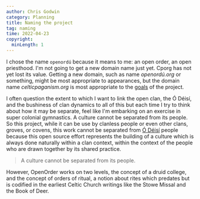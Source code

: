 ```yaml
---
author: Chris Godwin
category: Planning
title: Naming the project
tag: naming
time: 2022-04-23
copyright:
  minLength: 1
---
```

I chose the name `openordú` because it means to me: an open order, an open
priesthood. I'm not going to get a new domain name just yet. Cporg has not yet
lost its value. Getting a new domain, such as name _openordú.org_ or something,
might be most appropriate to appearances, but the domain name
_celticpaganism.org_ is most appropriate to the [goals](../goals.md) of the
project.

I often question the extent to which I want to link the open clan, the Ó Déisí,
and the bushiness of clan dynamics to all of this but each time I try to think
about how it may be separate, feel like I'm embarking on an exercise in super
colonial gymnastics. A culture cannot be separated from its people. So this
project, while it can be use by clanless people or even other clans, groves, or
covens, this work cannot be separated from [Ó Déisí](/posts/letter-mission.html)
people because this open source effort represents the building of a culture
which is always done naturally within a clan context, within the context of the
people who are drawn together by its shared practice.

> A culture cannot be separated from its people.

However, OpenOrder works on two levels, the concept of a druid college, and the
concept of orders of ritual, a notion about rites which predates but is codified
in the earliest Celtic Church writings like the Stowe Missal and the Book of
Deer.